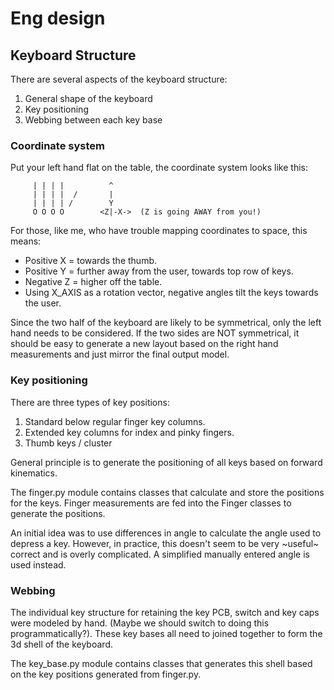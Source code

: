 # Eng design

## Keyboard Structure

There are several aspects of the keyboard structure:
1. General shape of the keyboard
1. Key positioning
1. Webbing between each key base


### Coordinate system

Put your left hand flat on the table, the coordinate system looks like this:

```
     | | | |          ^
     | | | |  /       |
     | | | | /        Y
     O O O O        <Z|-X->  (Z is going AWAY from you!)

```

For those, like me, who have trouble mapping coordinates to space, this means:

* Positive X = towards the thumb.
* Positive Y = further away from the user, towards top row of keys.
* Negative Z = higher off the table.
* Using X_AXIS as a rotation vector, negative angles tilt the keys
towards the user.

Since the two half of the keyboard are likely to be symmetrical, only the left
hand needs to be considered. If the two sides are NOT symmetrical, it should be
easy to generate a new layout based on the right hand measurements and just
mirror the final output model.

### Key positioning

There are three types of key positions:
1. Standard below regular finger key columns.
1. Extended key columns for index and pinky fingers.
1. Thumb keys / cluster

General principle is to generate the positioning of all keys based on forward
kinematics.

The finger.py module contains classes that calculate and store the positions for
the keys. Finger measurements are fed into the Finger classes to generate the
positions.

An initial idea was to use differences in angle to calculate the angle used to
depress a key. However, in practice, this doesn't seem to be very ~useful~
correct and is overly complicated. A simplified manually entered angle is used
instead.

### Webbing

The individual key structure for retaining the key PCB, switch and key caps were
modeled by hand. (Maybe we should switch to doing this programmatically?). These
key bases all need to joined together to form the 3d shell of the keyboard.

The key_base.py module contains classes that generates this shell based on the
key positions generated from finger.py.